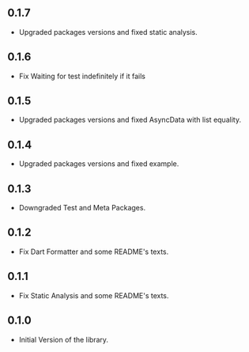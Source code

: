 ## 0.1.7

* Upgraded packages versions and fixed static analysis.

## 0.1.6

* Fix Waiting for test indefinitely if it fails

## 0.1.5

* Upgraded packages versions and fixed AsyncData with list equality.

## 0.1.4

* Upgraded packages versions and fixed example.

## 0.1.3

* Downgraded Test and Meta Packages.

## 0.1.2

* Fix Dart Formatter and some README's texts.

## 0.1.1

* Fix Static Analysis and some README's texts.

## 0.1.0

* Initial Version of the library.
